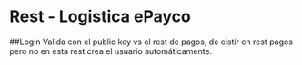 # Rest - Logistica ePayco

##Login
Valida con el public key vs el rest de pagos, de eistir en rest pagos pero no en esta rest crea el usuario automáticamente.